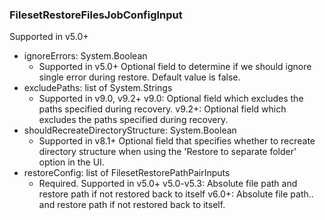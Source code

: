 ### FilesetRestoreFilesJobConfigInput
Supported in v5.0+

- ignoreErrors: System.Boolean
  - Supported in v5.0+
      Optional field to determine if we should ignore single error during restore. Default value is false.
- excludePaths: list of System.Strings
  - Supported in v9.0, v9.2+
      v9.0: Optional field which excludes the paths specified during recovery.
      v9.2+: Optional field which excludes the paths specified during recovery.
- shouldRecreateDirectoryStructure: System.Boolean
  - Supported in v8.1+
      Optional field that specifies whether to recreate directory structure when using the 'Restore to separate folder' option in the UI.
- restoreConfig: list of FilesetRestorePathPairInputs
  - Required. Supported in v5.0+
      v5.0-v5.3: Absolute file path and restore path if not restored back to itself
      v6.0+: Absolute file path.. and restore path if not restored back to itself.
